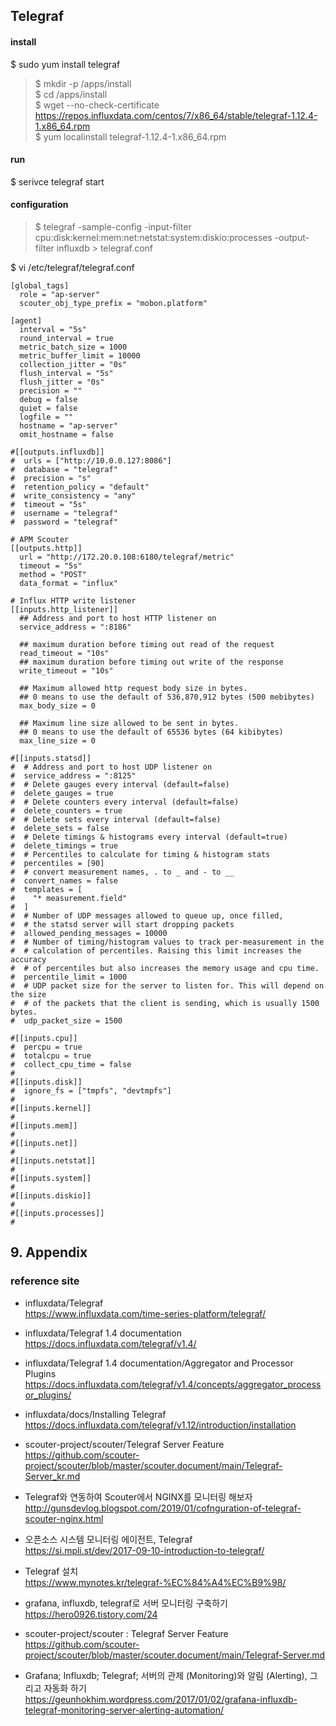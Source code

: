 ## Telegraf

#### install
$ sudo yum install telegraf

>$ mkdir -p /apps/install  
>$ cd /apps/install  
>$ wget --no-check-certificate https://repos.influxdata.com/centos/7/x86_64/stable/telegraf-1.12.4-1.x86_64.rpm  
>$ yum localinstall telegraf-1.12.4-1.x86_64.rpm

#### run
$ serivce telegraf start

#### configuration
>$ telegraf -sample-config -input-filter cpu:disk:kernel:mem:net:netstat:system:diskio:processes -output-filter influxdb > telegraf.conf

$ vi /etc/telegraf/telegraf.conf
```
[global_tags]
  role = "ap-server"
  scouter_obj_type_prefix = "mobon.platform"

[agent]
  interval = "5s"
  round_interval = true
  metric_batch_size = 1000
  metric_buffer_limit = 10000
  collection_jitter = "0s"
  flush_interval = "5s"
  flush_jitter = "0s"
  precision = ""
  debug = false
  quiet = false
  logfile = ""
  hostname = "ap-server"
  omit_hostname = false

#[[outputs.influxdb]]
#  urls = ["http://10.0.0.127:8086"]
#  database = "telegraf"
#  precision = "s"
#  retention_policy = "default"
#  write_consistency = "any"
#  timeout = "5s"
#  username = "telegraf"
#  password = "telegraf"

# APM Scouter
[[outputs.http]]
  url = "http://172.20.0.108:6180/telegraf/metric"
  timeout = "5s"
  method = "POST"
  data_format = "influx"

# Influx HTTP write listener
[[inputs.http_listener]]
  ## Address and port to host HTTP listener on
  service_address = ":8186"

  ## maximum duration before timing out read of the request
  read_timeout = "10s"
  ## maximum duration before timing out write of the response
  write_timeout = "10s"

  ## Maximum allowed http request body size in bytes.
  ## 0 means to use the default of 536,870,912 bytes (500 mebibytes)
  max_body_size = 0

  ## Maximum line size allowed to be sent in bytes.
  ## 0 means to use the default of 65536 bytes (64 kibibytes)
  max_line_size = 0

#[[inputs.statsd]]
#  # Address and port to host UDP listener on
#  service_address = ":8125"
#  # Delete gauges every interval (default=false)
#  delete_gauges = true
#  # Delete counters every interval (default=false)
#  delete_counters = true
#  # Delete sets every interval (default=false)
#  delete_sets = false
#  # Delete timings & histograms every interval (default=true)
#  delete_timings = true
#  # Percentiles to calculate for timing & histogram stats
#  percentiles = [90]
#  # convert measurement names, . to _ and - to __
#  convert_names = false
#  templates = [
#    "* measurement.field"
#  ]
#  # Number of UDP messages allowed to queue up, once filled,
#  # the statsd server will start dropping packets
#  allowed_pending_messages = 10000
#  # Number of timing/histogram values to track per-measurement in the
#  # calculation of percentiles. Raising this limit increases the accuracy
#  # of percentiles but also increases the memory usage and cpu time.
#  percentile_limit = 1000
#  # UDP packet size for the server to listen for. This will depend on the size
#  # of the packets that the client is sending, which is usually 1500 bytes.
#  udp_packet_size = 1500

#[[inputs.cpu]]
#  percpu = true
#  totalcpu = true
#  collect_cpu_time = false
#
#[[inputs.disk]]
#  ignore_fs = ["tmpfs", "devtmpfs"]
#
#[[inputs.kernel]]
#
#[[inputs.mem]]
#
#[[inputs.net]]
#
#[[inputs.netstat]]
#
#[[inputs.system]]
#
#[[inputs.diskio]]
#
#[[inputs.processes]]
#
```

## 9. Appendix

### reference site

* influxdata/Telegraf  
https://www.influxdata.com/time-series-platform/telegraf/

* influxdata/Telegraf 1.4 documentation  
https://docs.influxdata.com/telegraf/v1.4/

* influxdata/Telegraf 1.4 documentation/Aggregator and Processor Plugins  
https://docs.influxdata.com/telegraf/v1.4/concepts/aggregator_processor_plugins/

* influxdata/docs/Installing Telegraf
https://docs.influxdata.com/telegraf/v1.12/introduction/installation

* scouter-project/scouter/Telegraf Server Feature  
https://github.com/scouter-project/scouter/blob/master/scouter.document/main/Telegraf-Server_kr.md

+ Telegraf와 연동하여 Scouter에서 NGINX를 모니터링 해보자  
http://gunsdevlog.blogspot.com/2019/01/cofnguration-of-telegraf-scouter-nginx.html


- 오픈소스 시스템 모니터링 에이전트, Telegraf  
https://si.mpli.st/dev/2017-09-10-introduction-to-telegraf/

- Telegraf 설치  
https://www.mynotes.kr/telegraf-%EC%84%A4%EC%B9%98/

- grafana, influxdb, telegraf로 서버 모니터링 구축하기  
https://hero0926.tistory.com/24

- scouter-project/scouter : Telegraf Server Feature  
https://github.com/scouter-project/scouter/blob/master/scouter.document/main/Telegraf-Server.md

- Grafana; Influxdb; Telegraf; 서버의 관제 (Monitoring)와 알림 (Alerting), 그리고 자동화 하기  
https://geunhokhim.wordpress.com/2017/01/02/grafana-influxdb-telegraf-monitoring-server-alerting-automation/
